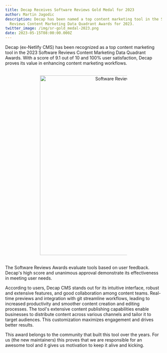 ```yaml
---
title: Decap Receives Software Reviews Gold Medal for 2023
author: Martin Jagodic
description: Decap has been named a top content marketing tool in the Software
  Reviews Content Marketing Data Quadrant Awards for 2023.
twitter_image: /img/sr-gold_medal-2023.png
date: 2023-05-15T08:00:00.000Z
---
```

Decap (ex-Netlify CMS) has been recognized as a top content marketing tool in the 2023 Software Reviews Content Marketing Data Quadrant Awards. With a score of 9.1 out of 10 and 100% user satisfaction, Decap proves its value in enhancing content marketing workflows.

<br>
<a href="https://www.softwarereviews.com/categories/content-marketing?entitlement=gold_medal_Decap_CMS_%28formerly_Netlify%29_data_quadrant_awards_2023_content_marketing&utm_medium=badge&utm_source=netlify" style="display: block; text-align: center;"  title="Best Content Marketing (CMS) Tools">
  <img src="/img/sr-gold_medal-2023.png" alt="Software Reviews Gold Medal 2023" style="width: 60vw; max-width: 280px;">
</a>
<br>

The Software Reviews Awards evaluate tools based on user feedback. Decap's high score and unanimous approval demonstrate its effectiveness in meeting user needs.

According to users, Decap CMS stands out for its intuitive interface, robust and extensive features, and good collaboration among content teams. Real-time previews and integration with git streamline workflows, leading to increased productivity and smoother content creation and editing processes. The tool's extensive content publishing capabilities enable businesses to distribute content across various channels and tailor it to target audiences. This customization maximizes engagement and drives better results.

This award belongs to the community that built this tool over the years. For us (the new maintainers) this proves that we are responsible for an awesome tool and it gives us motivation to keep it alive and kicking.